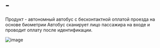 # -
Продукт - автономный автобус с бесконтактной оплатой проезда на основе биометрии Автобус сканирует лицо пассажира на входе и проводит оплату после идентификации.

![image](https://github.com/user-attachments/assets/a9ed372a-a1fa-486d-8511-f23937d3a2d5)

